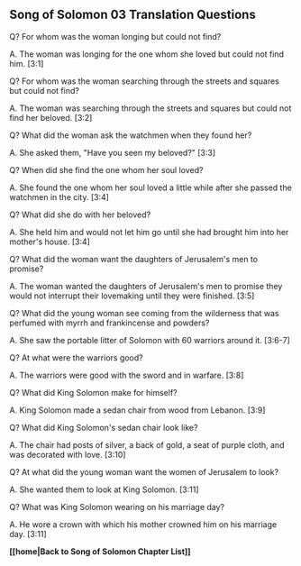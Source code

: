 ## Song of Solomon 03 Translation Questions ##

Q? For whom was the woman longing but could not find?

A. The woman was longing for the one whom she loved but could not find him. [3:1]

Q? For whom was the woman searching through the streets and squares but could not find?

A. The woman was searching through the streets and squares but could not find her beloved. [3:2]

Q? What did the woman ask the watchmen when they found her?

A. She asked them, "Have you seen my beloved?" [3:3]

Q? When did she find the one whom her soul loved?

A. She found the one whom her soul loved a little while after she passed the watchmen in the city. [3:4]

Q? What did she do with her beloved?

A. She held him and would not let him go until she had brought him into her mother's house. [3:4]

Q? What did the woman want the daughters of Jerusalem's men to promise?

A. The woman wanted the daughters of Jerusalem's men to promise they would not interrupt their lovemaking until they were finished. [3:5]

Q? What did the young woman see coming from the wilderness that was perfumed with myrrh and frankincense and powders?

A. She saw the portable litter of Solomon with 60 warriors around it. [3:6-7]

Q? At what were the warriors good?

A. The warriors were good with the sword and in warfare. [3:8]

Q? What did King Solomon make for himself?

A. King Solomon made a sedan chair from wood from Lebanon. [3:9]

Q? What did King Solomon's sedan chair look like?

A. The chair had posts of silver, a back of gold, a seat of purple cloth, and was decorated with love. [3:10]

Q? At what did the young woman want the women of Jerusalem to look?

A. She wanted them to look at King Solomon. [3:11]

Q? What was King Solomon wearing on his marriage day?

A. He wore a crown with which his mother crowned him on his marriage day. [3:11]

__[[home|Back to Song of Solomon Chapter List]]__

